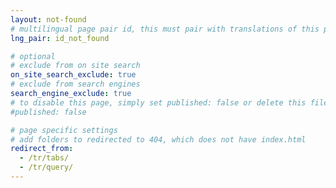 ```yaml
---
layout: not-found
# multilingual page pair id, this must pair with translations of this page. (This name must be unique)
lng_pair: id_not_found

# optional
# exclude from on site search
on_site_search_exclude: true
# exclude from search engines
search_engine_exclude: true
# to disable this page, simply set published: false or delete this file
#published: false

# page specific settings
# add folders to redirected to 404, which does not have index.html
redirect_from:
  - /tr/tabs/
  - /tr/query/
---
```

